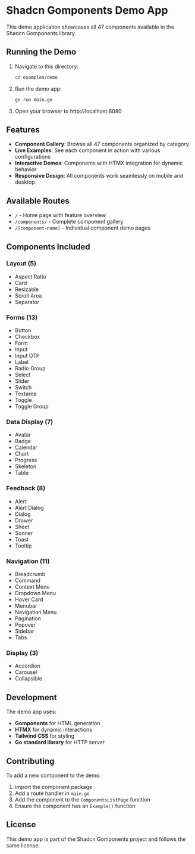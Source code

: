 # Shadcn Gomponents Demo App

This demo application showcases all 47 components available in the Shadcn Gomponents library.

## Running the Demo

1. Navigate to this directory:
   ```bash
   cd examples/demo
   ```

2. Run the demo app:
   ```bash
   go run main.go
   ```

3. Open your browser to http://localhost:8080

## Features

- **Component Gallery**: Browse all 47 components organized by category
- **Live Examples**: See each component in action with various configurations
- **Interactive Demos**: Components with HTMX integration for dynamic behavior
- **Responsive Design**: All components work seamlessly on mobile and desktop

## Available Routes

- `/` - Home page with feature overview
- `/components/` - Complete component gallery
- `/[component-name]` - Individual component demo pages

## Components Included

### Layout (5)
- Aspect Ratio
- Card
- Resizable
- Scroll Area  
- Separator

### Forms (13)
- Button
- Checkbox
- Form
- Input
- Input OTP
- Label
- Radio Group
- Select
- Slider
- Switch
- Textarea
- Toggle
- Toggle Group

### Data Display (7)
- Avatar
- Badge
- Calendar
- Chart
- Progress
- Skeleton
- Table

### Feedback (8)
- Alert
- Alert Dialog
- Dialog
- Drawer
- Sheet
- Sonner
- Toast
- Tooltip

### Navigation (11)
- Breadcrumb
- Command
- Context Menu
- Dropdown Menu
- Hover Card
- Menubar
- Navigation Menu
- Pagination
- Popover
- Sidebar
- Tabs

### Display (3)
- Accordion
- Carousel
- Collapsible

## Development

The demo app uses:
- **Gomponents** for HTML generation
- **HTMX** for dynamic interactions
- **Tailwind CSS** for styling
- **Go standard library** for HTTP server

## Contributing

To add a new component to the demo:

1. Import the component package
2. Add a route handler in `main.go`
3. Add the component to the `ComponentsListPage` function
4. Ensure the component has an `Example()` function

## License

This demo app is part of the Shadcn Gomponents project and follows the same license.